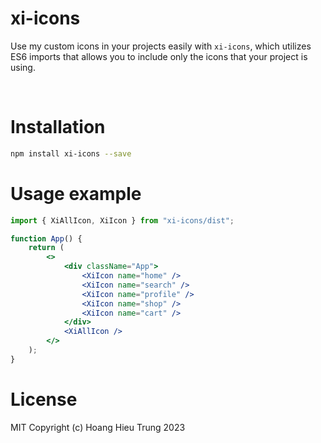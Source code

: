 # xi-icons

<!-- [![npm][npm-image]][npm-url]

[npm-image]: https://img.shields.io/npm/v/react-icons.svg?style=flat-square
[npm-url]: https://www.npmjs.com/package/react-icons -->

Use my custom icons in your projects easily with `xi-icons`, which
utilizes ES6 imports that allows you to include only the icons that your project is using.

<br />

# Installation

```bash
npm install xi-icons --save
```

# Usage example

```jsx
import { XiAllIcon, XiIcon } from "xi-icons/dist";

function App() {
    return (
        <>
            <div className="App">
                <XiIcon name="home" />
                <XiIcon name="search" />
                <XiIcon name="profile" />
                <XiIcon name="shop" />
                <XiIcon name="cart" />
            </div>
            <XiAllIcon />
        </>
    );
}
```

# License

MIT Copyright (c) Hoang Hieu Trung 2023
